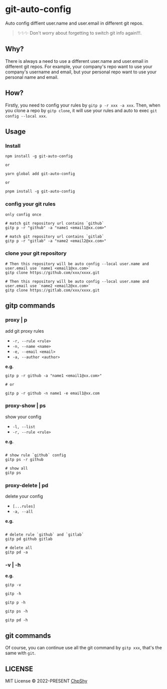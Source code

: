 # git-auto-config

Auto config diffient user.name and user.email in different git repos.

> ✨✨✨ Don't worry about forgetting to switch git info again!!!.

## Why?

There is always a need to use a different user.name and user.email in different git repos. For example, your company's repo want to use your company's username and email, but your personal repo want to use your personal name and email.

## How?

Firstly, you need to config your rules by `gitp p -r xxx -a xxx`. Then, when you clone a repo by `gitp clone`, it will use your rules and auto to exec `git config --local xxx`.

## Usage

### Install

```shell
npm install -g git-auto-config

or

yarn global add git-auto-config

or

pnpm install -g git-auto-config
```

### config your git rules

`only config once`

```shell
# match git repository url contains `github`
gitp p -r "github" -a "name1 <email1@xx.com>"

# match git repository url contains `gitlab`
gitp p -r "gitlab" -a "name2 <email2@xx.com>"
```

### clone your git repository

```shell
# Then this repository will be auto config --local user.name and user.email use `name1 <email1@xx.com>`
gitp clone https://github.com/xxx/xxxx.git

# Then this repository will be auto config --local user.name and user.email use `name2 <email2@xx.com>`
gitp clone https://gitlab.com/xxx/xxxx.git
```

## gitp commands

### proxy | p

add git proxy rules

- `-r, --rule <rule>`
- `-n, --name <name>`
- `-e, --email <email>`
- `-a, --author <author>`

**e.g.**

```shell
gitp p -r github -a "name1 <email1@xx.com>"

# or

gitp p -r github -n name1 -e email1@xx.com
```

### proxy-show | ps

show your config

- `-l, --list`
- `-r, --rule <rule>`

**e.g.**

```shell

# show rule `github` config
gitp ps -r github

# show all
gitp ps
```

### proxy-delete | pd

delete your config

- `[...rules]`
- `-a, --all`

**e.g.**

```shell

# delete rule `github` and `gitlab`
gitp pd github gitlab

# delete all
gitp pd -a
```

### -v | -h

**e.g.**

```shell
gitp -v

gitp -h

gitp p -h

gitp ps -h

gitp pd -h
```

## git commands

Of course, you can continue use all the git command by `gitp xxx`, that's the same with `git`.

## LICENSE

MIT License © 2022-PRESENT [ChpShy](https://github.com/ChpShy)
